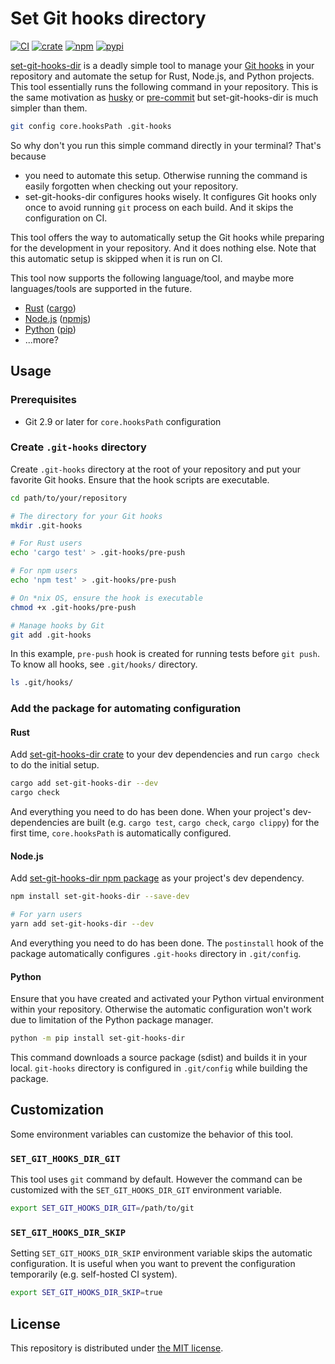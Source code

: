 Set Git hooks directory
=======================
[![CI][ci-badge]][ci]
[![crate][crate-badge]][crate]
[![npm][npm-badge]][npm]
[![pypi][pypi-badge]][pypi]

[set-git-hooks-dir][repo] is a deadly simple tool to manage your [Git hooks][hooks] in your repository and automate the
setup for Rust, Node.js, and Python projects. This tool essentially runs the following command in your repository. This
is the same motivation as [husky][] or [pre-commit][] but set-git-hooks-dir is much simpler than them.

```sh
git config core.hooksPath .git-hooks
```

So why don't you run this simple command directly in your terminal? That's because

- you need to automate this setup. Otherwise running the command is easily forgotten when checking out your repository.
- set-git-hooks-dir configures hooks wisely. It configures Git hooks only once to avoid running `git` process on each
  build. And it skips the configuration on CI.

This tool offers the way to automatically setup the Git hooks while preparing for the development in your repository.
And it does nothing else. Note that this automatic setup is skipped when it is run on CI.

This tool now supports the following language/tool, and maybe more languages/tools are supported in the future.

- [Rust](./rust) ([cargo][])
- [Node.js](./npm) ([npmjs][])
- [Python](./python) ([pip][])
- ...more?

## Usage

### Prerequisites

- Git 2.9 or later for `core.hooksPath` configuration

### Create `.git-hooks` directory

Create `.git-hooks` directory at the root of your repository and put your favorite Git hooks. Ensure that the hook
scripts are executable.

```sh
cd path/to/your/repository

# The directory for your Git hooks
mkdir .git-hooks

# For Rust users
echo 'cargo test' > .git-hooks/pre-push

# For npm users
echo 'npm test' > .git-hooks/pre-push

# On *nix OS, ensure the hook is executable
chmod +x .git-hooks/pre-push

# Manage hooks by Git
git add .git-hooks
```

In this example, `pre-push` hook is created for running tests before `git push`. To know all hooks, see `.git/hooks/`
directory.

```sh
ls .git/hooks/
```

### Add the package for automating configuration

#### Rust

Add [set-git-hooks-dir crate][crate] to your dev dependencies and run `cargo check` to do the initial setup.

```sh
cargo add set-git-hooks-dir --dev
cargo check
```

And everything you need to do has been done. When your project's dev-dependencies are built (e.g. `cargo test`,
`cargo check`, `cargo clippy`) for the first time, `core.hooksPath` is automatically configured.

#### Node.js

Add [set-git-hooks-dir npm package][npm] as your project's dev dependency.

```sh
npm install set-git-hooks-dir --save-dev

# For yarn users
yarn add set-git-hooks-dir --dev
```

And everything you need to do has been done. The `postinstall` hook of the package automatically configures
`.git-hooks` directory in `.git/config`.

#### Python

Ensure that you have created and activated your Python virtual environment within your repository. Otherwise the
automatic configuration won't work due to limitation of the Python package manager.

```sh
python -m pip install set-git-hooks-dir
```

This command downloads a source package (sdist) and builds it in your local. `git-hooks` directory is configured in
`.git/config` while building the package.

## Customization

Some environment variables can customize the behavior of this tool.

### `SET_GIT_HOOKS_DIR_GIT`

This tool uses `git` command by default. However the command can be customized with the `SET_GIT_HOOKS_DIR_GIT`
environment variable.

```sh
export SET_GIT_HOOKS_DIR_GIT=/path/to/git
```

### `SET_GIT_HOOKS_DIR_SKIP`

Setting `SET_GIT_HOOKS_DIR_SKIP` environment variable skips the automatic configuration. It is useful when you want to
prevent the configuration temporarily (e.g. self-hosted CI system).

```sh
export SET_GIT_HOOKS_DIR_SKIP=true
```

## License

This repository is distributed under [the MIT license](LICENSE).


[ci-badge]: https://github.com/rhysd/set-git-hooks-dir/actions/workflows/ci.yaml/badge.svg
[ci]: https://github.com/rhysd/set-git-hooks-dir/actions/workflows/ci.yaml
[crate-badge]: https://img.shields.io/crates/v/set-git-hooks-dir
[crate]: https://crates.io/crates/set-git-hooks-dir
[npm-badge]: https://img.shields.io/npm/v/set-git-hooks-dir
[npm]: https://www.npmjs.com/package/set-git-hooks-dir
[pypi-badge]: https://img.shields.io/pypi/v/set-git-hooks-dir
[pypi]: https://pypi.org/project/set-git-hooks-dir/
[repo]: https://github.com/rhysd/set-git-hooks-dir
[hooks]: https://git-scm.com/docs/githooks
[cargo]: https://doc.rust-lang.org/cargo/
[npmjs]: https://www.npmjs.com/
[pip]: https://pip.pypa.io/en/stable/
[husky]: https://typicode.github.io/husky/
[pre-commit]: https://pre-commit.com/
